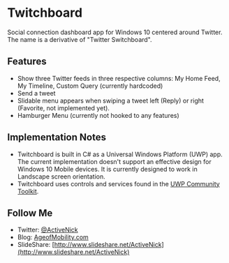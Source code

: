 # Twitchboard
Social connection dashboard app for Windows 10 centered around Twitter. The name is a derivative of "Twitter Switchboard".

## Features
* Show three Twitter feeds in three respective columns: My Home Feed, My Timeline, Custom Query (currently hardcoded)
* Send a tweet
* Slidable menu appears when swiping a tweet left (Reply) or right (Favorite, not implemented yet).
* Hamburger Menu (currently not hooked to any features)

## Implementation Notes
* Twitchboard is built in C# as a Universal Windows Platform (UWP) app. The current implementation doesn't support an effective design for Windows 10 Mobile devices. It is currently designed to work in Landscape screen orientation.
* Twitchboard uses controls and services found in the [UWP Community Toolkit](https://developer.microsoft.com/en-us/windows/uwp-community-toolkit).

## Follow Me
* Twitter: [@ActiveNick](http://twitter.com/ActiveNick)
* Blog: [AgeofMobility.com](http://AgeofMobility.com)
* SlideShare: [http://www.slideshare.net/ActiveNick](http://www.slideshare.net/ActiveNick)
